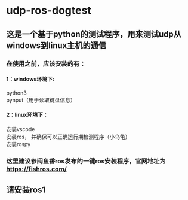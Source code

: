 # udp-ros-dogtest
## 这是一个基于python的测试程序，用来测试udp从windows到linux主机的通信
### 在使用之前，应该安装的有：
#### 1：windows环境下:
python3 <br>
pynput（用于读取键盘信息） <br>
#### 2：linux环境下：
安装vscode <br>
安装ros， 并确保可以正确运行期检测程序（小乌龟）<br>
安装rospy <br>
### 这里建议参阅鱼香ros发布的一键ros安装程序，官网地址为 https://fishros.com/
## 请安装ros1
